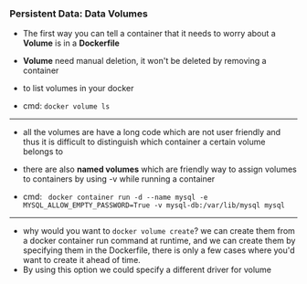 ### Persistent Data: Data Volumes

  * The first way you can tell a container that it needs to worry about a __Volume__ is in a __Dockerfile__
  * __Volume__ need manual deletion, it won't be deleted by removing a container
  
  * to list volumes in your docker
  * cmd: `docker volume ls`
________________________________________________________
  * all the volumes are have a long code which are not user friendly and thus it is difficult to distinguish which container a certain volume belongs to

  * there are also __named volumes__ which are friendly way to assign volumes to containers by using -v while running a container 
  * cmd: ` docker container run -d --name mysql -e MYSQL_ALLOW_EMPTY_PASSWORD=True -v mysql-db:/var/lib/mysql mysql`
________________________________________________________

  * why would you want to `docker volume create`?
    we can create them from a docker container run command at runtime, and we can create them by specifying them in the Dockerfile, there is only a few cases where you'd want to create it ahead of time. 
  * By using this option we could specify a different driver for volume

